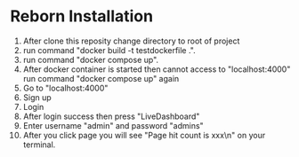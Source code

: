 # Reborn Installation
1. After clone this reposity change directory to root of project
2. run command "docker build -t testdockerfile .".
3. run command "docker compose up".
4. After docker container is started then cannot access to "localhost:4000" run command "docker compose up" again
5. Go to "localhost:4000"
6. Sign up
7. Login
8. After login success then press "LiveDashboard"
9. Enter username "admin" and password "admins"
10. After you click page you will see "Page hit count is xxx\n" on your terminal.